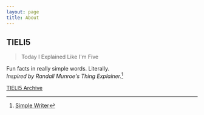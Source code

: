 ```yaml
---
layout: page
title: About
---
```


## TIELI5
> Today I Explained Like I'm Five

Fun facts in really simple words. Literally.  
*Inspired by Randall Munroe's Thing Explainer.*[^1]

[TIELI5 Archive](https://migzpogi.github.io/tieli5)

[^1]: [Simple Writer](https://xkcd.com/simplewriter/)